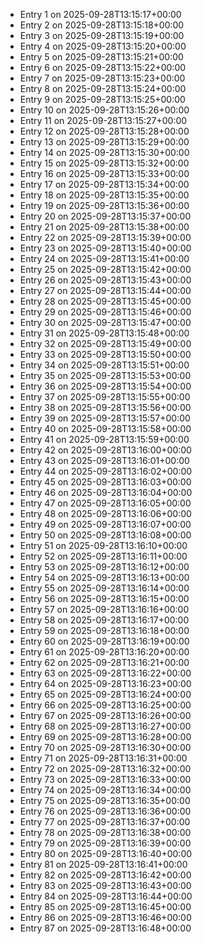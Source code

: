 - Entry 1 on 2025-09-28T13:15:17+00:00
- Entry 2 on 2025-09-28T13:15:18+00:00
- Entry 3 on 2025-09-28T13:15:19+00:00
- Entry 4 on 2025-09-28T13:15:20+00:00
- Entry 5 on 2025-09-28T13:15:21+00:00
- Entry 6 on 2025-09-28T13:15:22+00:00
- Entry 7 on 2025-09-28T13:15:23+00:00
- Entry 8 on 2025-09-28T13:15:24+00:00
- Entry 9 on 2025-09-28T13:15:25+00:00
- Entry 10 on 2025-09-28T13:15:26+00:00
- Entry 11 on 2025-09-28T13:15:27+00:00
- Entry 12 on 2025-09-28T13:15:28+00:00
- Entry 13 on 2025-09-28T13:15:29+00:00
- Entry 14 on 2025-09-28T13:15:30+00:00
- Entry 15 on 2025-09-28T13:15:32+00:00
- Entry 16 on 2025-09-28T13:15:33+00:00
- Entry 17 on 2025-09-28T13:15:34+00:00
- Entry 18 on 2025-09-28T13:15:35+00:00
- Entry 19 on 2025-09-28T13:15:36+00:00
- Entry 20 on 2025-09-28T13:15:37+00:00
- Entry 21 on 2025-09-28T13:15:38+00:00
- Entry 22 on 2025-09-28T13:15:39+00:00
- Entry 23 on 2025-09-28T13:15:40+00:00
- Entry 24 on 2025-09-28T13:15:41+00:00
- Entry 25 on 2025-09-28T13:15:42+00:00
- Entry 26 on 2025-09-28T13:15:43+00:00
- Entry 27 on 2025-09-28T13:15:44+00:00
- Entry 28 on 2025-09-28T13:15:45+00:00
- Entry 29 on 2025-09-28T13:15:46+00:00
- Entry 30 on 2025-09-28T13:15:47+00:00
- Entry 31 on 2025-09-28T13:15:48+00:00
- Entry 32 on 2025-09-28T13:15:49+00:00
- Entry 33 on 2025-09-28T13:15:50+00:00
- Entry 34 on 2025-09-28T13:15:51+00:00
- Entry 35 on 2025-09-28T13:15:53+00:00
- Entry 36 on 2025-09-28T13:15:54+00:00
- Entry 37 on 2025-09-28T13:15:55+00:00
- Entry 38 on 2025-09-28T13:15:56+00:00
- Entry 39 on 2025-09-28T13:15:57+00:00
- Entry 40 on 2025-09-28T13:15:58+00:00
- Entry 41 on 2025-09-28T13:15:59+00:00
- Entry 42 on 2025-09-28T13:16:00+00:00
- Entry 43 on 2025-09-28T13:16:01+00:00
- Entry 44 on 2025-09-28T13:16:02+00:00
- Entry 45 on 2025-09-28T13:16:03+00:00
- Entry 46 on 2025-09-28T13:16:04+00:00
- Entry 47 on 2025-09-28T13:16:05+00:00
- Entry 48 on 2025-09-28T13:16:06+00:00
- Entry 49 on 2025-09-28T13:16:07+00:00
- Entry 50 on 2025-09-28T13:16:08+00:00
- Entry 51 on 2025-09-28T13:16:10+00:00
- Entry 52 on 2025-09-28T13:16:11+00:00
- Entry 53 on 2025-09-28T13:16:12+00:00
- Entry 54 on 2025-09-28T13:16:13+00:00
- Entry 55 on 2025-09-28T13:16:14+00:00
- Entry 56 on 2025-09-28T13:16:15+00:00
- Entry 57 on 2025-09-28T13:16:16+00:00
- Entry 58 on 2025-09-28T13:16:17+00:00
- Entry 59 on 2025-09-28T13:16:18+00:00
- Entry 60 on 2025-09-28T13:16:19+00:00
- Entry 61 on 2025-09-28T13:16:20+00:00
- Entry 62 on 2025-09-28T13:16:21+00:00
- Entry 63 on 2025-09-28T13:16:22+00:00
- Entry 64 on 2025-09-28T13:16:23+00:00
- Entry 65 on 2025-09-28T13:16:24+00:00
- Entry 66 on 2025-09-28T13:16:25+00:00
- Entry 67 on 2025-09-28T13:16:26+00:00
- Entry 68 on 2025-09-28T13:16:27+00:00
- Entry 69 on 2025-09-28T13:16:28+00:00
- Entry 70 on 2025-09-28T13:16:30+00:00
- Entry 71 on 2025-09-28T13:16:31+00:00
- Entry 72 on 2025-09-28T13:16:32+00:00
- Entry 73 on 2025-09-28T13:16:33+00:00
- Entry 74 on 2025-09-28T13:16:34+00:00
- Entry 75 on 2025-09-28T13:16:35+00:00
- Entry 76 on 2025-09-28T13:16:36+00:00
- Entry 77 on 2025-09-28T13:16:37+00:00
- Entry 78 on 2025-09-28T13:16:38+00:00
- Entry 79 on 2025-09-28T13:16:39+00:00
- Entry 80 on 2025-09-28T13:16:40+00:00
- Entry 81 on 2025-09-28T13:16:41+00:00
- Entry 82 on 2025-09-28T13:16:42+00:00
- Entry 83 on 2025-09-28T13:16:43+00:00
- Entry 84 on 2025-09-28T13:16:44+00:00
- Entry 85 on 2025-09-28T13:16:45+00:00
- Entry 86 on 2025-09-28T13:16:46+00:00
- Entry 87 on 2025-09-28T13:16:48+00:00
